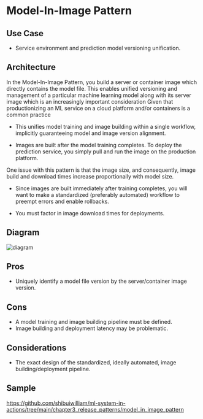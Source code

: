 # Model-In-Image Pattern

## Use Case

- Service environment and prediction model versioning unification.

## Architecture

In the Model-In-Image Pattern, you build a server or container image which directly
contains the model file. This enables unified versioning and management of a particular
machine learning model along with its server image which is an increasingly important
consideration Given that productionizing an ML service on a cloud platform and/or
containers is a common practice

- This unifies model training and image building within a single workflow, implicitly
  guaranteeing model and image version alignment.

- Images are built after the model training completes. To deploy the prediction service,
  you simply pull and run the image on the production platform.

One issue with this pattern is that the image size, and consequently, image build and
download times increase proportionally with model size.

- Since images are built immediately after training completes, you will want to make a
  standardized (preferably automated) workflow to preempt errors and enable rollbacks.

- You must factor in image download times for deployments.

## Diagram

![diagram](diagram.png)

## Pros

- Uniquely identify a model file version by the server/container image version.

## Cons

- A model training and image building pipeline must be defined.
- Image building and deployment latency may be problematic.

## Considerations

- The exact design of the standardized, ideally automated, image building/deployment
  pipeline.

## Sample

https://github.com/shibuiwilliam/ml-system-in-actions/tree/main/chapter3_release_patterns/model_in_image_pattern
